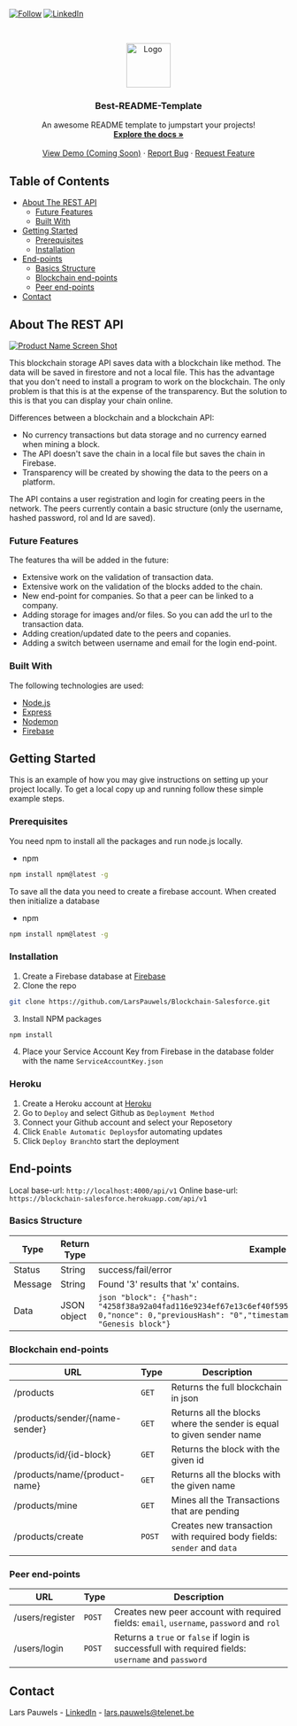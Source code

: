 <!--
*** Thanks for checking out this README Template. If you have a suggestion that would
*** make this better, please fork the repo and create a pull request or simply open
*** an issue with the tag "enhancement".
*** Thanks again! Now go create something AMAZING! :D
-->





<!-- PROJECT SHIELDS -->
<!--
*** I'm using markdown "reference style" links for readability.
*** Reference links are enclosed in brackets [ ] instead of parentheses ( ).
*** See the bottom of this document for the declaration of the reference variables
*** for contributors-url, forks-url, etc. This is an optional, concise syntax you may use.
*** https://www.markdownguide.org/basic-syntax/#reference-style-links
-->
[![Follow][follow-shield]][follow-url]
[![LinkedIn][linkedin-shield]][linkedin-url]



<!-- PROJECT LOGO -->
<br />
<p align="center">
  <a href="https://github.com/othneildrew/Best-README-Template">
    <img src="images/logo.png" alt="Logo" width="80" height="80">
  </a>

  <h3 align="center">Best-README-Template</h3>

  <p align="center">
    An awesome README template to jumpstart your projects!
    <br />
    <a href="https://github.com/LarsPauwels/Blockchain-Salesforce"><strong>Explore the docs »</strong></a>
    <br />
    <br />
    <a href="#">View Demo (Coming Soon)</a>
    ·
    <a href="https://github.com/LarsPauwels/Blockchain-Salesforce/issues">Report Bug</a>
    ·
    <a href="https://github.com/LarsPauwels/Blockchain-Salesforce/issues">Request Feature</a>
  </p>
</p>



<!-- TABLE OF CONTENTS -->
## Table of Contents

* [About The REST API](#about-the-rest-api)
  * [Future Features](#future-features)
  * [Built With](#built-with)
* [Getting Started](#getting-started)
  * [Prerequisites](#prerequisites)
  * [Installation](#installation)
* [End-points](#end-points)
  * [Basics Structure](#basics-structure)
  * [Blockchain end-points](#blockchain-end-points)
  * [Peer end-points](#peer-end-points)
* [Contact](#contact)



<!-- ABOUT THE PROJECT -->
## About The REST API

[![Product Name Screen Shot][product-screenshot]](https://example.com)

This blockchain storage API saves data with a blockchain like method. The data will be saved in firestore and not a local file. This has the advantage that you don't need to install a program to work on the blockchain. The only problem is that this is at the expense of the transparency. But the solution to this is that you can display your chain online. 

Differences between a blockchain and a blockchain API:
* No currency transactions but data storage and no currency earned when mining a block.
* The API doesn't save the chain in a local file but saves the chain in Firebase.
* Transparency will be created by showing the data to the peers on a platform.

The API contains a user registration and login for creating peers in the network. The peers currently contain a basic structure (only the username, hashed password, rol and Id are saved).

### Future Features
The features tha will be added in the future:
*  Extensive work on the validation of transaction data.
*  Extensive work on the validation of the blocks added to the chain.
*  New end-point for companies. So that a peer can be linked to a company.
*  Adding storage for images and/or files. So you can add the url to the transaction data.
*  Adding creation/updated date to the peers and copanies.
*  Adding a switch between username and email for the login end-point.

### Built With
The following technologies are used:
* [Node.js](https://nodejs.org/en/)
* [Express](https://expressjs.com/)
* [Nodemon](https://www.npmjs.com/package/nodemon)
* [Firebase](https://firebase.google.com/?gclid=CjwKCAiA-vLyBRBWEiwAzOkGVE35nA51aYVB16CbburEY9FpHsbUEUTw8f7wH38NA7eU4_4IlhpZCRoC2gQQAvD_BwE)



<!-- GETTING STARTED -->
## Getting Started

This is an example of how you may give instructions on setting up your project locally.
To get a local copy up and running follow these simple example steps.

### Prerequisites

You need npm to install all the packages and run node.js locally.
* npm
```sh
npm install npm@latest -g
```

To save all the data you need to create a firebase account. When created then initialize a database
* npm
```sh
npm install npm@latest -g
```

### Installation

1. Create a Firebase database at [Firebase](https://firebase.google.com/?gclid=CjwKCAiA-vLyBRBWEiwAzOkGVE35nA51aYVB16CbburEY9FpHsbUEUTw8f7wH38NA7eU4_4IlhpZCRoC2gQQAvD_BwE)
2. Clone the repo
```sh
git clone https://github.com/LarsPauwels/Blockchain-Salesforce.git
```
3. Install NPM packages
```sh
npm install
```
4. Place your Service Account Key from Firebase in the database folder with the name `ServiceAccountKey.json`

### Heroku
1. Create a Heroku account at [Heroku](https://dashboard.heroku.com/apps)
2. Go to `Deploy` and select Github as `Deployment Method`
3. Connect your Github account and select your Reposetory
4. Click `Enable Automatic Deploys`for automating updates
4. Click `Deploy Branch`to start the deployment


<!-- USAGE EXAMPLES -->
## End-points

Local base-url: `http://localhost:4000/api/v1`
Online base-url: `https://blockchain-salesforce.herokuapp.com/api/v1`

### Basics Structure

| Type | Return Type | Example |
| ------------- | ------------- | ------------- |
| Status  | String | success/fail/error |
| Message  | String  | Found '3' results that 'x' contains. |
| Data  | JSON object  |```json "block": {"hash": "4258f38a92a04fad116e9234ef67e13c6ef40f59541b3a58c7be9ea4257ab89a","index": 0,"nonce": 0,"previousHash": "0","timestamp": 1582935029708,"transactions": "Genesis block"}```|

### Blockchain end-points

| URL  | Type | Description |
| ------------- | ------------- | ------------- |
| /products  | `GET` | Returns the full blockchain in json |
| /products/sender/{name-sender}  | `GET`  | Returns all the blocks where the sender is equal to given sender name  |
| /products/id/{id-block}  | `GET`  | Returns the block with the given id |
| /products/name/{product-name}  | `GET`  | Returns all the blocks with the given name |
| /products/mine  | `GET`  | Mines all the Transactions that are pending  |
| /products/create  | `POST`  | Creates new transaction with required body fields: `sender` and `data`  |

### Peer end-points

| URL  | Type | Description |
| ------------- | ------------- | ------------- |
| /users/register  | `POST` | Creates new peer account with required fields: `email`, `username`, `password` and `rol` |
| /users/login  | `POST` | Returns a `true` or `false` if login is successfull with required fields: `username` and `password` |

<!-- CONTACT -->
## Contact

Lars Pauwels - [LinkedIn](https://www.linkedin.com/in/lars-pauwels-4172bb159/) - lars.pauwels@telenet.be

<!-- Project Link: [https://github.com/your_username/repo_name](https://github.com/your_username/repo_name) -->





<!-- MARKDOWN LINKS & IMAGES -->
<!-- https://www.markdownguide.org/basic-syntax/#reference-style-links -->
[contributors-shield]: https://img.shields.io/github/contributors/othneildrew/Best-README-Template.svg?style=flat-square
[contributors-url]: https://github.com/othneildrew/Best-README-Template/graphs/contributors
[follow-shield]: https://img.shields.io/github/followers/LarsPauwels?style=social
[follow-url]: https://github.com/LarsPauwels
[stars-shield]: https://img.shields.io/github/stars/othneildrew/Best-README-Template.svg?style=flat-square
[stars-url]: https://github.com/othneildrew/Best-README-Template/stargazers
[issues-shield]: https://img.shields.io/github/issues/othneildrew/Best-README-Template.svg?style=flat-square
[issues-url]: https://github.com/othneildrew/Best-README-Template/issues
[license-shield]: https://img.shields.io/github/license/othneildrew/Best-README-Template.svg?style=flat-square
[license-url]: https://github.com/othneildrew/Best-README-Template/blob/master/LICENSE.txt
[linkedin-shield]: https://img.shields.io/badge/-LinkedIn-black.svg?style=flat-square&logo=linkedin&colorB=555
[linkedin-url]: https://www.linkedin.com/in/lars-pauwels-4172bb159/
[product-screenshot]: images/screenshot.png
